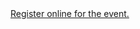 <a href="https://www.aanmelder.nl/104321/subscribe">
Register online for the event.
</a>
<script src="https://www.aanmelder.nl/104321/xsembed?auth=tBy-0YMOl7B27s8Que8LnyhJMTA0MzIxClMnRU1CRURVUkxDSEVDSycKcDEKdHAyCi4."></script>